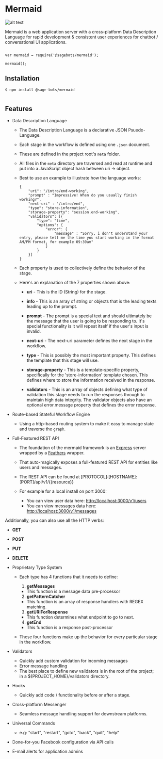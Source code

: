 # Mermaid

![alt text](https://raw.githubusercontent.com/sage-bots/mermaid/master/lib/app/public/img/mermaid.jpg?token=AB7b-ah0layvLJZT8wqIbF3Bp95Ypc4_ks5Xt6fwwA%3D%3D "Mermaid")

Mermaid is a web application server with a cross-platform Data Description Language for rapid development & consistent user experiences for chatbot / conversational UI applications.

```

var mermaid = require('@sagebots/mermaid');

mermaid();

```

## Installation

```
$ npm install @sage-bots/mermaid


```

## Features

- Data Description Language

  - The Data Description Language is a declarative JSON Psuedo-Language.

  - Each stage in the workflow is defined using one `.json` document.

  - These are defined in the project root's `meta` folder.

  - All files in the `meta` directory are traversed and read at runtime and put into a JavaScript object hash between uri -> object.

  - Best to use an example to illustrate how the language works:

    ```
    {
        "uri": "/intro/end-working",
        "prompt" : "Impressive! When do you usually finish working?",
        "next-uri" : "/intro/end",
        "type": "store-information",
        "storage-property": "session.end-working",
        "validators": [{
            "type": "time",
            "options": {
                "error": {
                    "message" : "Sorry, i don't understand your entry, please tell me the time you start working in the format AM/PM format, for example 09:30am"
                }
            }
        }]
    }
    ```

  - Each property is used to collectively define the behavior of the stage.

  - Here's an explanation of the 7 properties shown above:

    - **uri** - This is the ID (String) for the stage.

    - **info** - This is an array of string or objects that is the leading texts leading up to the prompt.

    - **prompt** - The prompt is a special text and should ultimately be the message that the user is going to be responding to. It's special functionality is it will repeat itself if the user's input is invalid.

    - **next-uri** - The next-uri parameter defines the next stage in the workflow.

    - **type** - This is possibly the most important property. This defines the template that this stage will use.

    - **storage-property** - This is a template-specific property, specifically for the 'store-information' template chosen. This defines where to store the information received in the response.

    - **validators** - This is an array of objects defining what type of validation this stage needs to run the responses through to maintain high data integrity. The validator objects also have an optional error.message property that defines the error response.

- Route-based Stateful Workflow Engine

  - Using a http-based routing system to make it easy to manage state and traverse the `graph`.


- Full-Featured REST API

  - The foundation of the mermaid framework is an [Express](https://github.com/expressjs/express) server wrapped by a [Feathers](https://github.com/feathersjs/feathers) wrapper.

  - That auto-magically exposes a full-featured REST API for entities like users and messages.

  - The REST API can be found at [PROTOCOL]:[HOSTNAME]:[PORT]/api/v1/{{resource}}

  - For example for a local install on port 3000:

    - You can view user data here: <http://localhost:3000/v1/users>
    - You can view messages data here: <http://localhost:3000/v1/messages>

Additionally, you can also use all the HTTP verbs:

- **GET**
- **POST**
- **PUT**
- **DELETE**

- Proprietary Type System

  - Each type has 4 functions that it needs to define:

    1. **getMessages**

      - This function is a message data pre-processor

    2. **getPatternCatcher**

      - This function is an array of response handlers with REGEX matching.

    3. **getURIForResponse**

      - This function determines what endpoint to go to next.

    4. **getEnd**

      - This function is a response post-processor

  - These four functions make up the behavior for every particular stage in the workflow.

- Validators

  - Quickly add custom validation for incoming messages
  - Error message handling
  - The best place to define new validators is in the root of the project; in a ${PROJECT_HOME}/validators directory.

- Hooks

  - Quickly add code / functionality before or after a stage.

- Cross-platform Messenger

  - Seamless message handling support for downstream platforms.

- Universal Commands

  - e.g: "start", "restart", "goto", "back", "quit", "help"

- Done-for-you Facebook configuration via API calls

- E-mail alerts for application admins
